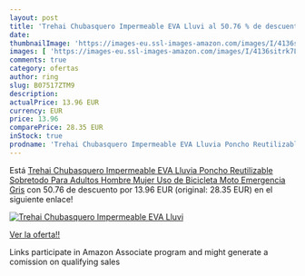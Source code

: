 ```yaml
---
layout: post
title: 'Trehai Chubasquero Impermeable EVA Lluvi al 50.76 % de descuento'
date: 
thumbnailImage: 'https://images-eu.ssl-images-amazon.com/images/I/4136sitrk7L._SL200_.jpg'
images: [ 'https://images-eu.ssl-images-amazon.com/images/I/4136sitrk7L._SL200_.jpg' ]
comments: true
category: ofertas
author: ring
slug: B07517ZTM9
description:
actualPrice: 13.96 EUR
currency: EUR
price: 13.96
comparePrice: 28.35 EUR
inStock: true
prodname: 'Trehai Chubasquero Impermeable EVA Lluvia Poncho Reutilizable Sobretodo Para Adultos Hombre Mujer Uso de Bicicleta Moto Emergencia  Gris'
---
```


Está [Trehai Chubasquero Impermeable EVA Lluvia Poncho Reutilizable Sobretodo Para Adultos Hombre Mujer Uso de Bicicleta Moto Emergencia  Gris](https://www.amazon.es/dp/B07517ZTM9/?tag=tolees-21) con 50.76 de descuento por 13.96 EUR (original: 28.35 EUR) en el siguiente enlace!

[![Trehai Chubasquero Impermeable EVA Lluvi](https://images-eu.ssl-images-amazon.com/images/I/4136sitrk7L._SL200_.jpg)](https://www.amazon.es/dp/B07517ZTM9/?tag=tolees-21)

[Ver la oferta!!](https://www.amazon.es/dp/B07517ZTM9/?tag=tolees-21)

Links participate in Amazon Associate program and might generate a comission on qualifying sales


